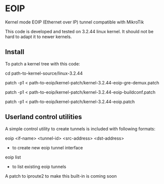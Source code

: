 EOIP
====

Kernel mode EOIP (Ethernet over IP) tunnel compatible with MikroTik

This code is developed and tested on 3.2.44 linux kernel. It should not be hard to adapt it to newer kernels.

Install
-------

To patch a kernel tree with this code:

cd path-to-kernel-source/linux-3.2.44

patch -p1 < path-to-eoip/kernel-patch/kernel-3.2.44-eoip-gre-demux.patch

patch -p1 < path-to-eoip/kernel-patch/kernel-3.2.44-eoip-buildconf.patch

patch -p1 < path-to-eoip/kernel-patch/kernel-3.2.44-eoip.patch

Userland control utilities
--------------------------

A simple control utility to create tunnels is included with following formats:

eoip &lt;if-name&gt; &lt;tunnel-id&gt; &lt;src-address&gt; &lt;dst-address&gt;
   - to create new eoip tunnel interface

eoip list
   - to list existing eoip tunnels

A patch to iproute2 to make this built-in is coming soon

